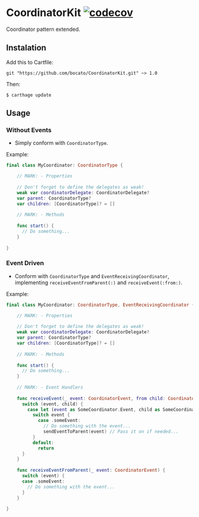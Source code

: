# CoordinatorKit [![codecov](https://codecov.io/gh/bocato/CoordinatorKit/branch/master/graph/badge.svg)](https://codecov.io/gh/bocato/CoordinatorKit)
Coordinator pattern extended.

## Instalation

Add this to Cartfile:

`git "https://github.com/bocato/CoordinatorKit.git" ~> 1.0`

Then:

`$ carthage update`

## Usage

### Without Events

- Simply conform with `CoordinatorType`.

Example:
```swift
final class MyCoordinator: CoordinatorType {

    // MARK: - Properties
    
    // Don't forget to define the delegates as weak!
    weak var coordinatorDelegate: CoordinatorDelegate? 
    var parent: CoordinatorType?
    var children: [CoordinatorType]? = []
    
    // MARK: - Methods
    
    func start() {
      // Do something...
    }
    
}
```

### Event Driven

- Conform with `CoordinatorType` and `EventReceivingCoordinator`, implementing `receiveEventFromParent(:)` and `receiveEvent(:from:)`.

Example:

```swift
final class MyCoordinator: CoordinatorType, EventReceivingCoordinator {

    // MARK: - Properties
    
    // Don't forget to define the delegates as weak!
    weak var coordinatorDelegate: CoordinatorDelegate? 
    var parent: CoordinatorType?
    var children: [CoordinatorType]? = []
    
    // MARK: - Methods
    
    func start() {
      // Do something...
    }
    
    // MARK: - Event Handlers
    
    func receiveEvent(_ event: CoordinatorEvent, from child: CoordinatorType) {
      switch (event, child) {
        case let (event as SomeCoordinator.Event, child as SomeCoordinator):
          switch event {
            case .someEvent:
              // Do something with the event...
              sendEventToParent(event) // Pass it on if needed...
          }
          default: 
            return
      }
    }
    
    func receiveEventFromParent(_ event: CoordinatorEvent) {
      switch (event) {
      case .someEvent:
        // Do something with the event...
      }
    }
    
}
